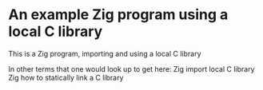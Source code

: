 # An example Zig program using a local C library
This is a Zig program, importing and using a local C library

In other terms that one would look up to get here:
Zig import local C library
Zig how to statically link a C library
